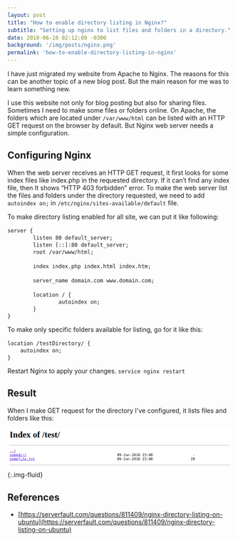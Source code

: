 ```yaml
---
layout: post
title: "How to enable directory listing in Nginx?"
subtitle: "Setting up nginx to list files and folders in a directory."
date: 2018-06-10 02:12:09 -0300
background: '/img/posts/nginx.png'
permalink: 'how-to-enable-directory-listing-in-nginx'
---
```


I have just migrated my website from Apache to Nginx. The reasons for this can be another topic of a new blog post. But the main reason for me was to learn something new.

I use this website not only for blog posting but also for sharing files. Sometimes I need to make some files or folders online. On Apache, the folders which are located under `/var/www/html` can be listed with an HTTP GET request on the browser by default. But Nginx web server needs a simple configuration.

## Configuring Nginx

When the web server receives an HTTP GET request, it first looks for some index files like index.php in the requested directory. If it can’t find any index file, then It shows “HTTP 403 forbidden” error. To make the web server list the files and folders under the directory requested, we need to add `autoindex on;` in `/etc/nginx/sites-available/default` file.

To make directory listing enabled for all site, we can put it like following:

```nginx
server {
        listen 80 default_server;
        listen [::]:80 default_server;
        root /var/www/html;

        index index.php index.html index.htm;

        server_name domain.com www.domain.com;

        location / {
                autoindex on;
        }
}
```

To make only specific folders available for listing, go for it like this:

```nginx
location /testDirectory/ {
    autoindex on;
}
```

Restart Nginx to apply your changes. `service nginx restart`

## Result

When I make GET request for the directory I've configured, it lists files and folders like this:

![nginx-directory-listing](/img/posts/nginx-dricetory-listing.png){:.img-fluid}

## References

- [https://serverfault.com/questions/811409/nginx-directory-listing-on-ubuntu](https://serverfault.com/questions/811409/nginx-directory-listing-on-ubuntu)